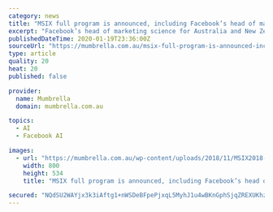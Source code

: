 ```yaml
---
category: news
title: "MSIX full program is announced, including Facebook’s head of marketing science"
excerpt: "Facebook’s head of marketing science for Australia and New Zealand ... Also confirmed is founder and creative technologist of Artech Exploration, Damien Madden, who will discuss the AI of art and creativity. Utilising new research, Madden will demonstrate how changing audience behaviour patterns have given rise to a new future where the ..."
publishedDateTime: 2020-01-19T23:36:00Z
sourceUrl: "https://mumbrella.com.au/msix-full-program-is-announced-including-facebooks-head-of-marketing-science-613711"
type: article
quality: 20
heat: 20
published: false

provider:
  name: Mumbrella
  domain: mumbrella.com.au

topics:
  - AI
  - Facebook AI

images:
  - url: "https://mumbrella.com.au/wp-content/uploads/2018/11/MSIX2018-385-800x534.jpg"
    width: 800
    height: 534
    title: "MSIX full program is announced, including Facebook’s head of marketing science"

secured: "NQdSU2WAYjx3k3iAftg1+nWSDeBFpePjxqL5MyhJ1u4wBKnGphSjqZREXUKhz/iwnB3bQ1Nlj/Mq9zbnP8gZlv3fv31dZQDhkN/D/7yuLP52nJOV4EeDfkKVQdRWZoCc75mDTfkGDjgC00LkS6Y8dpSnVx3amqVjcQx+vVHnvF5CqQDdsziyWH+f20/MhO7S9QxgPiWfFK9GmMxT1fGyYC+rMjNKGMaJc+kkp6HPe2o9XE/EAuweIHRaoURFVzgZHGVsY9u6nyUFqRGluy80S3FOJL14JE8s3kdNZOSNIjQeJqbyYZ5exB+dFKAymZqlSpT+qlXSI4EUKopPx2u/zADPBARCq+kBnXFN/J+1oooNOp4y3//kidwqPLvXtZrzRHrZPFwPBZtJC/uvdBxfo2+aYPB1EtAoPXhTVV2F1J5rTr43nyby/iLmlJFxhNXEuOoBLgpPBP0KK8onbJQM9Q==;7OIoqkvPNOM6P6Y3diyqjw=="
---
```



